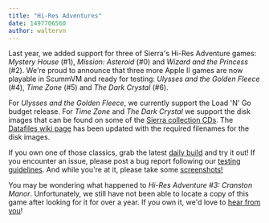 ```yaml
---
title: "Hi-Res Adventures"
date: 1497706560
author: waltervn
---
```


Last year, we added support for three of Sierra's Hi-Res Adventure games: *Mystery House* (#1), *Mission: Asteroid* (#0) and *Wizard and the Princess* (#2). We're proud to announce that three more Apple II games are now playable in ScummVM and ready for testing: *Ulysses and the Golden Fleece* (#4), *Time Zone* (#5) and *The Dark Crystal* (#6).

For *Ulysses and the Golden Fleece*, we currently support the Load 'N' Go budget release. For *Time Zone* and *The Dark Crystal* we support the disk images that can be found on some of the [Sierra collection CDs](http://wiki.scummvm.org/index.php/SCI/Game_Collections). The [Datafiles wiki page](http://wiki.scummvm.org/index.php/Datafiles) has been updated with the required filenames for the disk images.

If you own one of those classics, grab the latest [daily build](/downloads/#daily) and try it out! If you encounter an issue, please post a bug report following our [testing guidelines](http://wiki.scummvm.org/index.php/Release_Testing). And while you're at it, please take some [screenshots!](http://wiki.scummvm.org/index.php/Screenshots)

You may be wondering what happened to *Hi-Res Adventure #3: Cranston Manor*. Unfortunately, we still have not been able to locate a copy of this game after looking for it for over a year. If you own it, we'd love to [hear from you](/contact/)!

